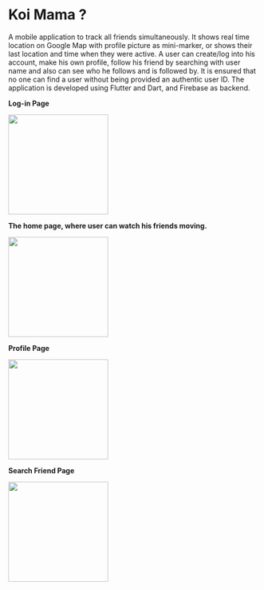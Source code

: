 # Koi Mama ?

A mobile application to track all friends simultaneously. It shows real
time location on Google Map with profile picture as mini-marker, or
shows their last location and time when they were active. A user can
create/log into his account, make his own profile, follow his friend by
searching with user name and also can see who he follows and is
followed by. It is ensured that no one can find a user without being
provided an authentic user ID. The application is developed using
Flutter and Dart, and Firebase as backend.

**Log-in Page**

<img src="https://user-images.githubusercontent.com/32797802/129384449-66e2e2a7-d859-42f3-acea-c82242b53710.png" width="200" >


**The home page, where user can watch his friends moving.**

<img src="https://user-images.githubusercontent.com/32797802/129386226-5669c257-a02e-4c6e-aa50-d58d674d1bf3.png" width="200" >


**Profile Page**

<img src="https://user-images.githubusercontent.com/32797802/129386279-bbc0630c-d1aa-4b03-9ecc-392239bebaab.png" width="200" >


**Search Friend Page**

<img src="https://user-images.githubusercontent.com/32797802/129386302-7ef5f72e-a863-4b11-82e5-194143cc44db.png" width="200" >
